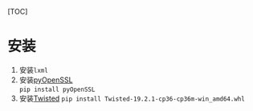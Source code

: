 [TOC]

# 安装
1. 安装`lxml`
2. 安装[pyOpenSSL](https://pypi.python.org/pypi/pyQpenSSL#download) <br>
`pip install pyOpenSSL`
3. 安装[Twisted](http://www.lfd.uci.edu/~gohlke/pythonlibs/#twisted)
`pip install Twisted‑19.2.1‑cp36‑cp36m‑win_amd64.whl`